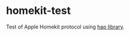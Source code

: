 # homekit-test

Test of Apple Homekit protocol using [hap library](https://github.com/brutella/hap).